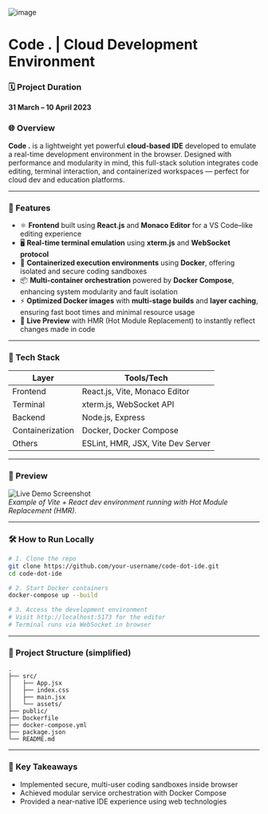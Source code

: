 ![image](https://github.com/user-attachments/assets/cb09a890-77e6-4a1b-85ae-75ffb6401020)
# Code . | Cloud Development Environment

### 🗓️ Project Duration
**31 March – 10 April 2023**

### 🌐 Overview
**Code .** is a lightweight yet powerful **cloud-based IDE** developed to emulate a real-time development environment in the browser. Designed with performance and modularity in mind, this full-stack solution integrates code editing, terminal interaction, and containerized workspaces — perfect for cloud dev and education platforms.

---

### 🚀 Features

- ⚛️ **Frontend** built using **React.js** and **Monaco Editor** for a VS Code–like editing experience  
- 🖥️ **Real-time terminal emulation** using **xterm.js** and **WebSocket protocol**  
- 🐳 **Containerized execution environments** using **Docker**, offering isolated and secure coding sandboxes  
- 📦 **Multi-container orchestration** powered by **Docker Compose**, enhancing system modularity and fault isolation  
- ⚡ **Optimized Docker images** with **multi-stage builds** and **layer caching**, ensuring fast boot times and minimal resource usage  
- 📡 **Live Preview** with HMR (Hot Module Replacement) to instantly reflect changes made in code  

---

### 🧩 Tech Stack

| Layer         | Tools/Tech                           |
|---------------|--------------------------------------|
| Frontend      | React.js, Vite, Monaco Editor        |
| Terminal      | xterm.js, WebSocket API              |
| Backend       | Node.js, Express                     |
| Containerization | Docker, Docker Compose             |
| Others        | ESLint, HMR, JSX, Vite Dev Server    |

---

### 📸 Preview

![Live Demo Screenshot](./image.png)  
_Example of Vite + React dev environment running with Hot Module Replacement (HMR)._

---

### 🛠️ How to Run Locally

```bash
# 1. Clone the repo
git clone https://github.com/your-username/code-dot-ide.git
cd code-dot-ide

# 2. Start Docker containers
docker-compose up --build

# 3. Access the development environment
# Visit http://localhost:5173 for the editor
# Terminal runs via WebSocket in browser
```

---

### 📁 Project Structure (simplified)

```
.
├── src/
│   ├── App.jsx
│   ├── index.css
│   ├── main.jsx
│   └── assets/
├── public/
├── Dockerfile
├── docker-compose.yml
├── package.json
└── README.md
```

---

### 📌 Key Takeaways

- Implemented secure, multi-user coding sandboxes inside browser
- Achieved modular service orchestration with Docker Compose
- Provided a near-native IDE experience using web technologies
